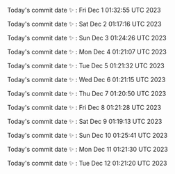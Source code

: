 Today's commit date ✨ : Fri Dec 1 01:32:55 UTC 2023 

Today's commit date ✨ : Sat Dec 2 01:17:16 UTC 2023 

Today's commit date ✨ : Sun Dec 3 01:24:26 UTC 2023 

Today's commit date ✨ : Mon Dec 4 01:21:07 UTC 2023 

Today's commit date ✨ : Tue Dec 5 01:21:32 UTC 2023 

Today's commit date ✨ : Wed Dec 6 01:21:15 UTC 2023 

Today's commit date ✨ : Thu Dec 7 01:20:50 UTC 2023 

Today's commit date ✨ : Fri Dec 8 01:21:28 UTC 2023 

Today's commit date ✨ : Sat Dec 9 01:19:13 UTC 2023 

Today's commit date ✨ : Sun Dec 10 01:25:41 UTC 2023 

Today's commit date ✨ : Mon Dec 11 01:21:30 UTC 2023 

Today's commit date ✨ : Tue Dec 12 01:21:20 UTC 2023 

